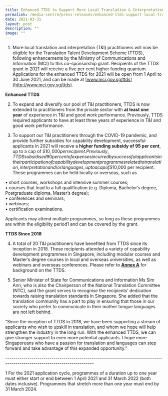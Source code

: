 ```yaml
---
title: Enhanced TTDS to Support More Local Translation & Interpretation Practitioners
permalink: /media-centre/press-releases/enhanced-ttds-support-local-translation-interpretation-practitioners/
date: 2021-03-31
layout: post
description: ""
image: ""
---
```

1. More local translation and interpretation (T&I) practitioners will now be eligible for the Translation Talent Development Scheme (TTDS), following enhancements by the Ministry of Communications and Information (MCI) to this co-sponsorship grant. Recipients of the TTDS grant in 2021 will receive a five per cent higher funding quantum. Applications for the enhanced TTDS for 2021 will be open from 1 April to 30 June 2021, and can be made at [www.mci.gov.sg/ttds](http://www.mci.gov.sg/ttds).  
  
**Enhanced TTDS**   
  
2. To expand and diversify our pool of T&I practitioners, TTDS is now extended to practitioners from the private sector with **at least one year** of experience in T&I and good work performance. Previously, TTDS required applicants to have at least three years of experience in T&I and good work performance.  
  
3. To support our T&I practitioners through the COVID-19 pandemic, and provide further subsidies for capability development, successful applicants in 2021 will receive a **higher funding subsidy of 95 per cent**, up to a cap of S$10,000 per recipient.  Previously, TTDS subsidised 90 per cent of expenses incurred by successful applicants in their participation of capability development programmes related to translation, interpretation and/or languages, up to a cap of S$10,000 per recipient. These programmes can be held locally or overseas, such as  
  
• short courses, workshops and intensive summer courses;  
• courses that lead to a full qualification (e.g. Diploma, Bachelor’s degree, Postgraduate diploma, Master’s degree);  
• conferences and seminars;  
• webinars;  
• certification examinations.  
  
Applicants may attend multiple programmes, so long as these programmes are within the eligibility period1 and can be covered by the grant.   
  
**TTDS Since 2018**  
  
4. A total of 20 T&I practitioners have benefited from TTDS since its inception in 2018. These recipients attended a variety of capability development programmes in Singapore, including modular courses and Master’s degree courses in local and overseas universities, as well as webinars and overseas conferences. Please refer to [**Annex A**](https://www.mci.gov.sg/-/media/MciCorp/Doc/Translation-Talent-Devt-Scheme---TTDS/Annex-A---Background-on-the-Translation-Talent-Development-Scheme.ashx) for background on the TTDS.  
  
5. Senior Minister of State for Communications and Information Ms Sim Ann, who is also the Chairperson of the National Translation Committee (NTC), said the grant serves to recognise the recipients’ dedication towards raising translation standards in Singapore. She added that the translation community has a part to play in ensuring that those in our society who prefer to communicate in their mother tongue languages are not left behind.  
  
“Since the inception of TTDS in 2018, we have been supporting a stream of applicants who wish to upskill in translation, and whom we hope will help strengthen the industry in the long run. With the enhanced TTDS, we can give stronger support to even more potential applicants. I hope more Singaporeans who have a passion for translation and languages can step forward and take advantage of this expanded opportunity.”  
  
\--------------------------------------------------------------------------------------------------------------------------  
  
1 For the 2021 application cycle, programmes of a duration up to one year must either start or end between 1 April 2021 and 31 March 2022 (both dates inclusive). Programmes that stretch more than one year must end by 31 March 2024.